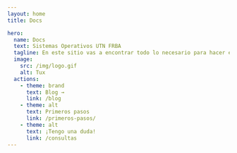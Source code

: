 ```yaml
---
layout: home
title: Docs

hero:
  name: Docs
  text: Sistemas Operativos UTN FRBA
  tagline: En este sitio vas a encontrar todo lo necesario para hacer el TP de Sistemas Operativos.
  image:
    src: /img/logo.gif
    alt: Tux
  actions:
    - theme: brand
      text: Blog →
      link: /blog
    - theme: alt
      text: Primeros pasos
      link: /primeros-pasos/
    - theme: alt
      text: ¡Tengo una duda!
      link: /consultas
---
```


<PostsLatest />
